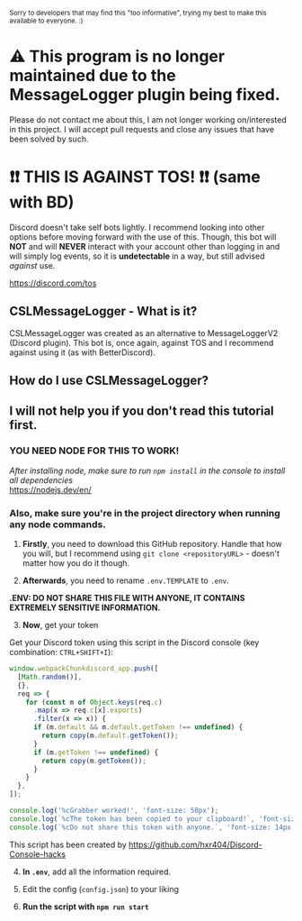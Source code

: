 <sub>Sorry to developers that may find this "too informative", trying my best to make this available to everyone. :)</sub>

# ⚠ This program is no longer maintained due to the MessageLogger plugin being fixed.
Please do not contact me about this, I am not longer working on/interested in this project. I will accept pull requests and close any issues that have been solved by such.

# ❗❗ THIS IS AGAINST TOS! ❗❗ (same with BD)
Discord doesn't take self bots lightly. I recommend looking into other options before moving forward with the use of this. Though, this bot will **NOT** and will **NEVER** interact with your account other than logging in and will simply log events, so it is **undetectable** in a way, but still advised *against* use.

https://discord.com/tos

## CSLMessageLogger - What is it?
CSLMessageLogger was created as an alternative to MessageLoggerV2 (Discord plugin). This bot is, once again, against TOS and I recommend against using it (as with BetterDiscord).

## How do I use CSLMessageLogger?
## I will not help you if you don't read this tutorial first.
### YOU NEED NODE FOR THIS TO WORK!
*After installing node, make sure to run `npm install` in the console to install all dependencies*\
https://nodejs.dev/en/

### Also, make sure you're in the project directory when running any node commands.

1. **Firstly**, you need to download this GitHub repository. Handle that how you will, but I recommend using `git clone <repositoryURL>` - doesn't matter how you do it though.

2. **Afterwards**, you need to rename `.env.TEMPLATE` to `.env`.

**.ENV: DO NOT SHARE THIS FILE WITH ANYONE, IT CONTAINS EXTREMELY SENSITIVE INFORMATION.**

3. **Now**, get your token

Get your Discord token using this script in the Discord console (key combination: `CTRL+SHIFT+I`):

```js
window.webpackChunkdiscord_app.push([
  [Math.random()],
  {},
  req => {
    for (const m of Object.keys(req.c)
      .map(x => req.c[x].exports)
      .filter(x => x)) {
      if (m.default && m.default.getToken !== undefined) {
        return copy(m.default.getToken());
      }
      if (m.getToken !== undefined) {
        return copy(m.getToken());
      }
    }
  },
]);

console.log('%cGrabber worked!', 'font-size: 50px');
console.log(`%cThe token has been copied to your clipboard!`, 'font-size: 16px');
console.log(`%cDo not share this token with anyone.`, 'font-size: 14px');
```

This script has been created by https://github.com/hxr404/Discord-Console-hacks

4. **In `.env`**, add all the information required.

5. Edit the config (`config.json`) to your liking

6. **Run the script with `npm run start`**
